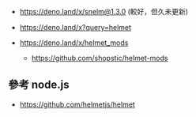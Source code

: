 

* https://deno.land/x/snelm@1.3.0 (較好，但久未更新)

* https://deno.land/x?query=helmet
* https://deno.land/x/helmet_mods
    * https://github.com/shopstic/helmet-mods

## 參考 node.js

* https://github.com/helmetjs/helmet
